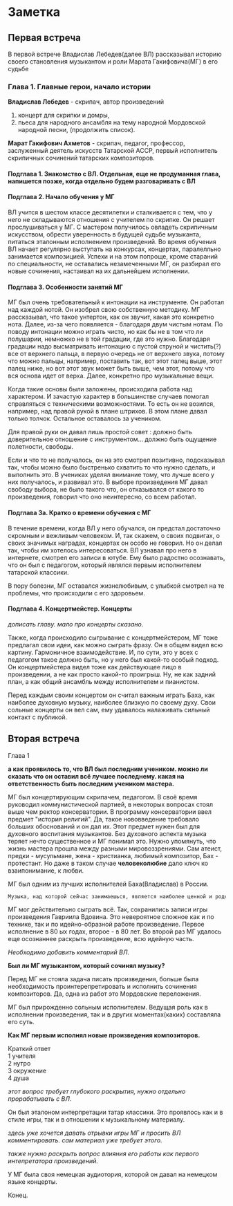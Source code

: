 # Заметка

## Первая встреча

В первой встрече Владислав Лебедев(далее ВЛ) рассказывал историю своего становления музыкантом и роли Марата Гакифовича(МГ) в его судьбе

### Глава 1. Главные герои, начало истории

**Владислав Лебедев** - скрипач, автор произведений  

1) концерт для скрипки и домры,
2) пьеса для народного ансамбля на тему народной Мордовской народной песни,
(продолжить список).

**Марат Гакифович Ахметов** - скрипач, педагог, профессор, заслуженный деятель искусств Татарской АССР, первый исполнитель скрипичных сочинений татарских композиторов.

<!-- Источник: https://tatarica.org/ru/razdely/kultura/iskusstvo/muzyka/personalii/ahmetov-marat-gakifovich Онлайн - энциклопедия Tatarica -->

#### Подглава 1. Знакомство с ВЛ. Отдельная, еще не продуманная глава, напишется позже, когда отдельно будем разговаривать с ВЛ

#### Подглава 2. Начало обучения у МГ

ВЛ учится в шестом классе десятилетки и сталкивается с тем, что у него не складываются отношения с учителем по скрипке. Он решает прослушиваться у МГ. C мастером получилось овладеть скрипичным искусством, обрести уверенность в будущей судьбе музыканта, питаться эталонным исполнением произведений. Во время обучения ВЛ начает регулярно выступать на конкурсах, концертах, паралелльно занимается композицией. Успехи и на этом попроще, кроме стараний по специальности, не оставались незамеченными МГ, он разбирал его новые сочинения, настаивал на их дальнейшем исполнении.

#### Подглава 3. Особенности занятий МГ

МГ был очень требовательный к интонации на инструменте. Он работал над каждой нотой. Он изобрел свою собственную методику. МГ рассказывал, что такое унтертон, как он звучит, какая это конкретно нота. Далее, из-за чего появляется - благодаря двум чистым нотам. По поводу интонации можно играть чисто, но как бы не в том что ли полушарии, немножко не в той градации, где это нужно. Благодаря градации надо высматривать интонацию с пустой струной и чистить(?) все от верхнего пальца, в первую очередь не от верхнего звука, потому что можно пальцы, например, поставить так, вот этот палец выше, этот палец ниже, но вот этот звук может быть выше, чем этот, потому что вся основа идет от верха. Далее, конкретно про музыкальные вещи.

Когда такие основы были заложены, происходила работа над характером. И зачастую характер в большинстве случаев помогал справляться с техническими возможностями. То есть он не возился, например, над правой рукой в плане штрихов. В этом плане давал только толчок. Остальное оставалось за учеником.

Для правой руки он давал лишь простой совет : должно быть доверительное отношение с инструментом... должно быть ощущение полетности, свободы.

Если и что то не получалось, он на это смотрел позитивно, подсказывал так, чтобы можно было быстренько схватить то что нужно сделать, и выполнить это. В учениках уделял внимание тому, что лучше всего у них получалось, и развивал это. В выборе произведения МГ давал свободу выбора, не было такого что, он отказывался от какого то произведения, говорил что оно неинтересно, со всем работал.

#### Подглава 3а. Кратко о времени обучения с МГ

В течение времени, когда ВЛ у него обучался, он предстал достаточно скромным и вежливым человеком. И, так скажем, о своих подвигах, о своих значимых наградах, концертах он особо не говорил. Но он делал так, чтобы им хотелось интересоваться. ВЛ узнавал про него в интернете, смотрел его записи в ютубе. Ему было радостно осознавать, что он был с педагогом, который являлся первым исполнителем татарской классики.

В пору болезни, МГ оставался жизнелюбивым, с улыбкой смотрел на те проблемы, что происходили с его здоровьем.

#### Подглава 4. Концертмейстер. Концерты

*дописать главу. мало про концерты сказано.*

Также, когда происходило сыгрывание с концертмейстером, МГ тоже предлагал свои идеи, как можно сыграть фразу. Он в общем видел всю картину. Гармоничное взаимодействие. И, по сути, это у всех с педагогом такое должно быть, но у него был какой-то особый подход. Он концертмейстера видел тоже как действующее лицо в произведении, а не как просто какой-то проигрыш. Ну, не как задний план, а как общий ансамбль между исполнителем и пианистом.

Перед каждым своим концертом он считал важным играть Баха, как наиболее духовную музыку, наиболее близкую по своему духу. Свои сольные концерты он вел сам, ему удавалось налаживать сильный контакт с публикой.

## Вторая встреча

Глава 1  

**а как проявилось то, что ВЛ был последним учеником. можно ли сказать что он оставил всё лучшее последнему. какая на ответственность быть последним учеником мастера.**

МГ был концертирующим скрипачем, педагогом. В своё время руководил коммунистической партией, в некоторых вопросах стоял выше чем ректор консерватории. В программу консерватории ввел предмет "история религий". Да, такое нововведение требовало больших обоснований и он дал их. Этот предмет нужен был для духовного воспитания музыкантов. Без духовного аспекта музыка теряет нечто существенное и МГ понимал это.
Нужно упомянуть, что жизнь мастера прошла между разными мировоззрениями. Сам атеист, предки - мусульмане, жена - христианка, любимый композитор, Бах - протестант. Но даже в таком случае **человеколюбие** дало ключ ко взаипонимание, к любви.

МГ был одним из лучших исполнителей Баха(Владислав) в России.

```md
Музыка, над которой сейчас занимаешься, является наиболее ценной и родной. оно есть лучшее произведение во время игры.
```

МГ мог действительно сыграть  всё. Так, сохранились записи игры произведения Гавриила Вдовина. Это невероятное сложное как и по технике, так и по идейно-образной работе произведение. Первое исполнение в 80 ых годах, второе - в 80 лет. Во второй раз МГ удалось еще осознаннее раскрыть произведение, всю идейную часть.

*Необходимо добавить комментарий ВЛ.*

**Был ли МГ музыкантом, который сочинял музыку?**

Перед МГ не стояла задача писать произведения, больше была необходимость проинтерепретировать и исполнить сочинения композиторов. Да, одна из работ это Мордовские переложения.

МГ был прирожденно сольным исполнителем. Ведущая роль как в исполнении произведения, так и в других моментах(каких) составляла его суть.

**Как МГ первым исполнял новые произведения композиторов.**

Краткий ответ  
1 учителя  
2 нутро  
3 окружение  
4 душа  

*этот вопрос требует глубокого раскрытия, нужно отдельно прорабатывать с ВЛ.*

Он был эталоном интерпретации татар классики. Это проявлось как и в стиле игры, так и в отношении к музыкальному материалу.

*здесь уже хочется давать отрывки игры МГ и просить ВЛ комментировать. сам материал уже требует этого.*

*также нужно раскрыть вопрос влияния его работы как первого интепретатора произведений.*

У МГ была своя немецкая аудиотория, которой он давал на немецком языке концерты.

Конец.
<!-- 
# Запись первой встреча. Транскрибирование
Спикер 1: Если полная история, то мне просто не повезло с учителем, но это вообще писать не надо. Что не повезло? С учителем. И поэтому я к нему перевелся, но надо как-то грамотно это все делать.

Спикер 2: Ну, смотри, ты просто говоришь, что не повезло, а дальше ты можешь описать то, что с ним произошло, с Маратом Гакифовичим. Или это как-то так странно развивается? Это странно, потому что это не надо вообще. Ладно, ну это да, к нему особо не имеет отношения.

Спикер 2: Ну, смотри, вот... Давай как бы в обратном порядке тогда. Когда он последний раз у тебя вел занятия?

---

$$
Здесь * начинается 
$$

---
Спикер 1: То есть, понятное дело, что он... Последний раз, я помню, у нас было занятие у него в квартире. Несмотря на... Это уже было время тогда, когда он... Его не было очень давно в консерватории. Но еще предвещалось, что он будет работать. Дальше, что он выздоровеет. И я к нему ходил на специальность домой. И как-то я пришел к нему на специальность домой. Я ему показывал сицилианское престо из соната. Но это уже ладно. Он мне начал показывать правильные штрихи, аппликатуру, всё, и в этот момент его начало очень сильно трясти. Вот, я у него аккуратненько инструмент взял. Он у него ещё карандашик был, он записывал аппликатуру, тихонечко взял. Побежал сразу к его жене, говорил, помогите, пожалуйста, с тем, что происходит. Вот, вызвали скорую, позвонили его внуку. Вот. По видеосвязи. И, в общем, мы его положили на кровать. Вот. **Он, конечно, ко всему это с улыбкой относился.** Он человек был достаточно веселый. Но что бы ни происходило, он это так мотивировал, что все хорошо. Поэтому это была моя последняя специальность. И вот, несмотря на все вот эти проблемы со здоровьем, он всегда был в здравом уме. И потом был еще один урок. Когда он уже не являлся моим педагогом по специальности, я к нему просто пришёл, поиграл. И тогда он прям со мной очень хорошо так позанимался, прям так это... как в консерватории. Ну, по сути, вот два вот таких вот последних. 

Ладно, я всё-таки придумал, что можно сказать. Просто мне предложили прослушиваться к нему десятилетку. Вот. А ты как давно был? Это был... Ну, пишешь в шестой класс. В шестой класс? Ну ладно, потом разберемся. Потому что я так-то в пятом классе поступил, но это ладно. Ладно, пишешь в шестой класс. Он меня очень поддержал, сказал, что у меня очень хорошие музыкальные данные, то, что у меня абсолютный слух. **Он сказал, что я могу стать успешным и таким крепким скрипачом, что у меня есть перспектива**, и он хочет взять меня в класс к себе. Это у вас в течение одного разговора было, да? Ну я ему прослушался где-то час по времени. А, целый час? Да. То есть я ему целую программу играл, это был Бах концерт для минорной, вторая, третья часть. И кабалевскую импровизацию. Но произведение уже потом. Я ему просто прослушался. Вот. Потом я ему прослушался еще два раза летом. Он со мной занимался. И он занимался тщательно над каждой нотой. меня поддерживая. Если что-то не получалось, он на это очень позитивно смотрел, и он мне всегда так подсказывал, чтобы я мог быстренько схватить то, что он мне хочет донести, и выполнить его наставления. Занимался он по два-три часа именно на консультациях. Это очень долго. Вот. Он меня очень сильно поддержал в... конкретном случае уже не будем говорить, просто он меня поддержал, как бы, в трудный момент в жизни и дал вообще поверить в то, что я могу стать скрипачем. Я всё для этого делал. Начал выступать в конкурсах, на концертах. Вот. И так оно всё продолжалось. До 10 класса. Конкурсы, концерты. Потом он очень... То, что я композицией занимался, он очень так это уважал. Вот. Я ему приносил произведения, он только был за, чтобы я их исполнял. Он... Это... Не просто говорит о каком хорошем произведении, он обязательно это произведение анализировал, рассматривал, что это, о чем это. И вот никогда не было такого. Я не понял то, что это произведение, давай не будем играть, не понял. Он всегда во всем поддерживал, и при этом говорил наставления, которые делали тебя только лучше. Обычно какой вот подход делают? Обычно смотрим на то, что хуже всего получается, и работают над этим. Вот. А он высматривал в музыкантах, в скрипачах то, что у них лучше получалось, и он внушал веру в то, что они могут играть. Вот. Потому что я же с ним столкнулся в тот момент, когда, ну, мне нужна была моральная, психологическая помощь, скажем. Ну, прям, много этого не надо делать, так просто поддержал меня. Правильно. Вот. 

И... Конкретно про его методику занятий теперь. Потому что это все такое общее. Он был очень требовательным к качественным вещам. **Он был очень требовательный к интонации на инструменте.** Он работал над каждой нотой. Он изобрел свою собственную методику. Он мне рассказывал, что такое унтертон, как он звучит, какая это конкретно нота. из-за чего он появляется, благодаря двум чистым нотам. По поводу интонации можно играть чисто, но как бы не в том, не в том что ли полушарии, немножко не в той градации, где это нужно. Благодаря градации надо высматривать интонацию с пустой вторной. и чистить все от верхнего пальца, в первую очередь не от верхнего звука, потому что можно пальцы, например, поставить так, вот этот палец выше, этот палец ниже, но вот этот звук может быть выше, чем этот, потому что вся основа идет отверх. Далее, конкретно про музыкальные вещи. Когда он уже вот такую базу тебе делал, он уже работал над характером. И зачастую характер в большинстве случаев помогал справляться с техническими возможностями. То есть он не возился, например, над правой рукой в плане штрихов. Он в этом плане давал только толчок. И он давал толчок, и ты уже сам додумываешь, как дальше. И я считаю, что это достаточно правильный подход. 

Конкретно про правую руку напиши обязательно. Вот только я от него единственное слышал слова, как... Как доверительное отношение. Надо доверять инструменту. Ну, доверительное отношение вообще. Ощущение доверительное. Вот ощущение вообще напиши. Ну, это ощущение к инструменту, да? Да. Чтобы чувствовалась свобода, легкость, полетность.

Также, когда мы сыгрывали с концертмейстером, тоже концертмейстеру предлагал свои какие-то идеи, как можно сыграть фразу. Он обще видел всю картину. Ну, просто взаимодействие с концертмейстером. Взаимодействие с концертмейстером. И, по сути, это у всех с педагогом такое должно быть, но у него был какой-то особый подход. Он концертмейстера видел тоже как действующее лицо в произведении, а не как просто какой-то проигрыш. Ну, не как задний план, а как общий ансамбль между исполнителем и пианистом. Приходя к нему на специальности, я всегда видел его со скрипкой. Он никогда со скрипкой не расставался. Он регулярно на ней занимался. И его верный пианист Виталий Юрьевич Сидоркин. Напиши его. Виталий Юрьевич Сидоркин. Он живой еще? Он живой? Да. Виталий Ильич Сидоркин, под конец жизни МГ, у них был свой ансамбль. Они давали вместе концерты в Саранске, в Казани здесь. В малом зале консерватории, в органном зале консерватории. Но это мы еще уточним. Музыка разных национальностей. Русская музыка, мордовская музыка. В общем, музыка народов. Татарская классика в особенности. И обязательно перед каждым концертом он играл произведение Баха. Перед каждым? Да. Ну, практически, напиши. Стоп, еще раз, это в каком виде? Это типа перед концертом? Это как прелюдия к концерту. Бах. Он сольный, без фортепиано. И при том, что он давал концерты, Он всегда... он был самим ведущим этого концерта. Он абсолютно не боялся поговорить на сцене, своими словами всего сказывать, не просто по тексту. Личный взгляд, так вот говорить. Как-то очень сильный контакт с публикой. Очень сильный контакт с публикой.

Спикер 2: А ты на его концертах, наверное, не был, да? На его концертах?

Спикер 1: Был. Я был на его последнем концерте. Народу было очень много, весь зал был. Весь зал собрался. Он всегда набирал залы. Большое количество людей приходило.

Спикер 2: А это тоже примерно когда было? Это 19-й год.

Спикер 1: Он и дальше хотел давать концерты, но в связи с обстоятельствами не получилось. Ну и главное, напиши. **Я всегда приходил на специальности с большим рвением и удовольствием узнать что-то новое.** Это ты про себя? Про себя, да. За все эти три с половиной года он никогда не крикнул на меня, ну, то есть как-то не обидел как-то плохим словом. И при этом он давал мне очень много знаний, несмотря на то, что, грубо говоря, он меня не натаскивал. Обычно же, когда так относятся, наоборот, ученик расслабляется. А он мог тебя не ругать, поддерживать, и при этом ученик продолжал заниматься только больше и больше.

Спикер 1: Это бесконечно, конечно, можно говорить. Конкретно по его биографии ты можешь в интернете очень много всего есть. Графические данные. Мне бы, конечно, его книжку взять. В консерваторе вам книжки не дают, просто я сейчас эту книжку не смог найти особо. Книжку я посмотрю. Она, по-моему, платная там. Книжка вот эта. В консерваторе? Да, она покупанная. Насколько я знаю, там экземпляры уже потрачены. Ну, я посмотрю. Он у нас есть, но мне надо подробнее посмотреть. Хорошо. Что-то еще? Ну, там, наверное, и сыгранные произведения у него тоже будут, да? У него все абсолютно там есть. Все произведения, все года, у него целая хронологическая таблица всех концертов. Короче, там абсолютно все. А тут конкретно про мою специальность.

Спикер 2: А вот у него же еще брат был.

Спикер 1: Талгат Ахметов, да. А ты его застал? Я его вживую никогда не видел, но я был на прощание.

Его.

Спикер 1: Он некоторое время дирижировал оперным театром. Они вместе исполняли концерты за границей даже. Но это всё в книжке будет есть. У них куча записей архивных, где они в БКЗ играют. То есть Талгат, он как и пианист профессиональный, и дирижер. У него две специальности.

Спикер 2: Вопрос, а он Марату Гакифович сказал что-нибудь во время прощания? У него речь была или как такого речи не произошло? Или ты не помнишь?

Спикер 1: Мы же с ним тогда не созванивались. И он... Он внезапно... У него как бы какие-то улучшения были, а потом внезапно он слег. Вот так вот неделя была в больнице и все. То есть он там подпись не мог поставить. Говорит даже вообще нет. Брр, куда там?

Спикер 2: Ну, наверное, странно спрашивать про любые моего произведения, потому что, ну, как бы... Напиши, он пропагандист татарской классики.

Спикер 1: Обязательно.

Спикер 3: Угу.

Спикер 1: Пропагандист татарской классики, вон. И на одном из интервью его спросили, ваш любимый композитор. Естественно, он сказал, что нельзя сравнивать одно время с другим. Это разные люди. Но его предпочтение к Баху. Как раз у него и сольные концерты есть, где он только Баха исполнял. Конкретно сонаты и партиты. Вот, сонаты и партиты напиши. А так, если нашим современным языком, то он не ломанул любую музыку. Любую. Любую испанскую. Вплоть до авангарда. Еще конкретно про меня напиши. В течение времени, когда я у него обучался, он достаточно скромный и вежливый человек. И, так скажем, о своих подвигах, о своих значимых наградах, концертах он особо не говорил. Но он делал так... Ну, ты конспектируешь просто, да? Да. Но он делал так, чтобы я хотел интересоваться им, я узнавал про него информацию в интернете, я смотрел его записи в ютубе, я слежу за его этим ютуб-каналом, ну, страничкой архивной. Вот. И с каждым разом что-то новое находил, и мне так настолько было интересно. Очень приятно, что я был педагогом, который был первым исполнителем татарской классики, участвовал на всероссийском конкурсе. Ну, как бы такое значение, скрипач. В общем, в этом смысл.

Спикер 2: Так... Вот сейчас будет, конечно, немного сложный момент, потому что сейчас бы мне понять... Ну вот ты говоришь, что в биографии много чего написано. Да. Сейчас, в частности, было бы хорошо понять про места, которые вот ему нравились и которые очень, ну, не знаю, раскрывали бы его.

Спикер 1: В Казани, желательно. Именно в Казани. То есть там, не знаю... Это достаточно, да, сложный вопрос. Может какие-то... Ну ладно, больница это немного странный пример в плане того, что... Может где-то у него ребенок родился или вот таких вещей. Ну это... Нет, там не указываются места, где бы он нравился. Да-да. То есть это додумать надо. Ну, знаешь, он в любое место просто мог это облюбовать, сказать, что это было прекрасное место. Да. Он такой... Напиши, это такой человек, который во всем видел красоту. В жизненном плане. Как-то получится, давай. Вот этот жизненный план он пристроил к своей работе. И то же самое, даже когда у него были студенты слабого уровня или немножко недотягивающие, он в них видел вот то, что может их продвинуть, что может им внушить веру, и благодаря тому, что они лучше всего могли Исполнить на инструменте. Благодаря этому он их продвигал. Вот. В частности, со мной то же самое произошло. Можно сказать так. Я тебе сегодня пришлю, ты посмотри интервью «Возвращение к встрече». Там он очень многое рассказывает. Ну я один раз посмотрел. Это где он еще достаточно молодой, да? Ну 60 лет ему. Посмотри еще раз, там много чего говорит. «Возвращение к встрече». Немножко про жену расскажу. А сколько времени есть у меня скоро? Сколько у тебя есть времени, столько у меня. Минут 15 еще. Хорошо.

Спикер 2: Мы еще заберемся?

Спикер 1: Это же долгий процесс. Да. Про его жену. Лариса Владимировна Бражник. Лариса Владимировна Бражник. Бражник. доктор искусствоведения, теоретик в консерватории. Много выпустила пособий теоретических, музыкальных, много видеотеоретических дисциплин. Вот, в какой-то степени продвигатель, ну, скажем, своего мужа. Она его во всем поддерживала, она была для него вдохновением. точкой опоры в жизни. Вот. Ну, в общем, источник вдохновения, как и в любых нормальных семьях. Она про него как раз и написала книгу. Она... Там, понятно, много кто был взаимодействен. В частности, заведующий кафедрой консерватории Шамиль Монасыйпов. Его ученик, который в консерватории тоже работает, Марат Зарипов. Вот. Но там в книге все будут указаны. В общем, имейте в виду, что вот она написала про него книгу. И она ее и выпустила в консерваторию.

Спикер 3: Вот.

Спикер 1: Так что... Тоже она заведовала кафедрой какое-то время. А какой кафедры получается? Ну, теоретическая сейчас... Кафедра... Ну, напиши теоретических предметов, там потом разберемся, как правильно. Потому что теоретические предметы, это имеется в виду как общее развитие для музыканта. То есть сольфеджио, музыкальная литература, там гармония. То есть каждый музыкант это все должен знать. Несмотря на то, что ты сам скрипач, гитарист, пианист. Это ты все должен знать. Потому что эти знания, они тебе только включат в специальности. А лучше кругозор расширяется. Ну и напиши, давай напоследок напишем. Он оставил большое наследие. Какое именно? Сейчас скажу. Большое наследие в качестве архивных записей, видеозаписей, аудиозаписей, ну это понятно. У него сайт есть? Есть в ютубе, да. Нет, именно сайта? Сайта нет. Но очень много есть сайтов компаний, которые выпускают про него биографии и по сей день. Каждый день что-то новое придумывается. И даже есть татарская википедия. Ну это да, да, это я знаю. Естественно, в плане его самой основной работы он оставил большое количество своих учеников, которые работают солистами, оркестрантами, педагогами, организаторами. В общем, весь земной шар располонил своими учениками. Вот он. Ну и первый исполнитель татарских произведений. Один из первых педагогов Казанской консерватории. Всё хорошо. Наверное, на сегодня всё? Да. Спасибо. Давай. -->